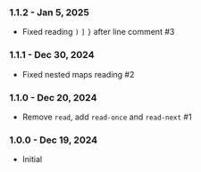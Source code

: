### 1.1.2 - Jan 5, 2025

- Fixed reading `)` `]` `}` after line comment #3

### 1.1.1 - Dec 30, 2024

- Fixed nested maps reading #2

### 1.1.0 - Dec 20, 2024

- Remove `read`, add `read-once` and `read-next` #1

### 1.0.0 - Dec 19, 2024

- Initial